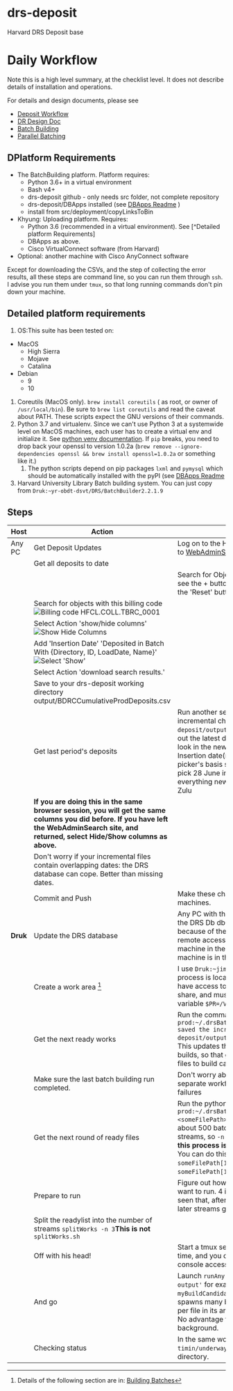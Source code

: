 # drs-deposit 
Harvard DRS Deposit base
# Daily Workflow
Note this is a high level summary, at the checklist level. It does not describe details of installation and operations.

For details and design documents, please see 
* [Deposit Workflow](src/DepositWorkflow.md)
* [DR Design Doc](./src/DRDesignOverview.md)
* [Batch Building](./src/BatchBuilding.md)
* [Parallel Batching](./src/parallelBatching.md)

## DPlatform Requirements

+ The BatchBuilding platform. Platform requires:
	- Python 3.6+ in a virtual environment
	- Bash v4+
	- drs-deposit github - only needs src folder, not complete repository
	- drs-deposit/DBApps installed (see [DBApps Readme](DBapps/README.md) )
	- install from src/deployment/copyLinksToBin
+ Khyung: Uploading platform. Requires:
	- Python 3.6 (recommended in a virtual environment). See [^Detailed platform Requirements]
	- DBApps as above.
	- Cisco VirtualConnect software (from Harvard)
+ Optional: another machine with Cisco AnyConnect software

Except for downloading the CSVs, and the step of collecting the error results, all these steps are command line, so you can run them through `ssh`. I advise you run them under `tmux`, so that long running commands don't pin down your machine.

## Detailed platform requirements
1. OS:This suite has been tested on:
- MacOS
	- High Sierra
	- Mojave
	- Catalina
- Debian
	- 9 
	- 10
1. Coreutils (MacOS only).  `brew install coreutils` ( as root, or owner of `/usr/local/bin`). Be sure to `brew list coreutils` and read the caveat about PATH. These scripts expect the GNU versions of their commands.
1. Python 3.7 and virtualenv.  Since we can't use Python 3 at a systemwide level on MacOS machines, each user has to create a virtual env and initialize it. See [python venv documentation](https://docs.python.org/3/library/venv.html). If `pip` breaks, you need to drop back your openssl to version 1.0.2a (`brew remove --ignore-dependencies openssl && brew install openssl=1.0.2a` or something like it.)
    1. The python scripts depend on pip packages `lxml` and `pymysql` which should be automatically installed with the pyPI (see [DBApps Readme](DBApps/README.md)
1. Harvard University Library Batch building system. You can just copy from `Druk:~yr-obdt-dsvt/DRS/BatchBuilder2.2.1.9`


## Steps

|Host  | Action  |Comments|
|---|---|---|
|Any PC|Get Deposit Updates   |Log on to the Harvard VPN. Point a browser to [WebAdminSearch][68fcc779]|
| |Get all deposits to date||
| ||Search for Objects. In the URL, if you don't see the + button (![The Plus button](images/2018/06/the-plus-button.png)) Click the 'Reset' button| |     
| | Search for objects with this billing code ![Billing code HFCL.COLL.TBRC_0001](images/2018/06/billing-code-hfcl-coll-tbrc-0001.png)| |
| |Select  Action 'show/hide columns' ![Show Hide Columns](images/2018/06/show-hide-columns.png)| |
| |Add 'Insertion Date' 'Deposited in Batch With {Directory, ID, LoadDate, Name}' ![Select 'Show'](images/2018/06/select-show.png)| |
| |Select Action 'download search results.'|  
| |Save to your drs-deposit working directory output/BDRCCumulativeProdDeposits.csv|  
| |Get last period's deposits | Run another search, looking for only the incremental change. See `~/drs-deposit/output/DepositUpdates` and figure out the latest deposit date You will have to look in the newest file to look at the latest Insertion date(not _createDate_). The date picker's basis starts at midnight, so if you pick 28 June in the calendar, you are getting everything newer than 28 June 00:00:00 Zulu|
| |**If you are doing this in the same browser session, you will get the same columns you did before. If you have left the WebAdminSearch site, and returned, select Hide/Show columns as above.** | 
| |Don't worry if your incremental files contain overlapping dates: the DRS database can cope. Better than missing dates.|
| |Commit and Push | Make these changes available to other machines.|  
|**Druk**|Update the DRS database | Any PC with the Python library installed, and the DRS Db dbConfig files, could do this, but because of the DRS database restrictions on remote access, this is best done on a machine in the BDRC network. If that machine is in the HUL VPN, that also works.|  
|  |Create a work area [^b4db8524]  | I use `Druk:~jimk/runs/prod/yyyy/mm/dd`  The process is location independent, but must have access to the `Khyung:DRS_Staging` share, and must declare an environment variable `$PR=/Volumes/DRS_Staging/DRS/prod`|
|  |Get the next ready works| Run the command `DRSUpdate -d prod:~/.drsBatch.dbConfig <location you saved the incremental file ...drs-deposit/output/DailyUpdates/whatveverfile`. This updates the database with the latest builds, so that getting the next tranche of files to build can proceed.|
|  |Make sure the last batch building run completed.   | Don't worry about failures. There's a separate workflow coming for batchBuild failures|
|  |Get the next round of ready files | Run the python script `getReadyWorks -d prod:~/.drsBatch.dbConfig -n <someNumber> <someFilePath>`  It turns out we can build about 500 batches in a day, using three streams, so `-n 500` is reasonable. **Warning: this process is slow, and is a memory pig.** You can do this serially to `-n 100 someFilePath[1...n]` and then cat `someFilePath[1..n]` together.|
|  | Prepare to run  | Figure out how many parallel executions you want to run. 4 is a useful upper limit (we've seen that, after 3 parallels, the 4th, 5th, and later streams get starved for CPU)|
| |Split the readylist into the number of streams  `splitWorks -n 3`**This is not** `splitWorks.sh`| | 
| |Off with his head! | Start a tmux session. This runs for a long time, and you dont want to depend on your console access.|
| |And go | Launch `runAny.sh filespecOfYourSplitWorks output'` for example: `runAny.sh myBuildCandidates[1-3].txt` `runAny.sh` spawns many background processes (one per file in its arguments list), and then exits. No advantage to running it in the background.|
| | Checking status  | In the same working directory, examine the `timin/underway` and `timing/finishedRuns` directory.|

  [68fcc779]: http://nrs.harvard.edu/urn-3:hul:drs2-admin "Harvard Web Admin Search"
[^b4db8524]: Details of the following section are in: [Building Batches][65e185e8] 

  [65e185e8]: ./src/BatchBuilding.md "Building Batches"
